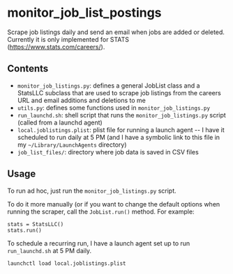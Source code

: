# monitor_job_list_postings

Scrape job listings daily and send an email when jobs are added or deleted. Currently it is only implemented for 
STATS (https://www.stats.com/careers/).

## Contents

* `monitor_job_listings.py`: defines a general JobList class and a StatsLLC subclass that are used to scrape job 
  listings from the careers URL and email additions and deletions to me
* `utils.py`: defines some functions used in `monitor_job_listings.py`
* `run_launchd.sh`: shell script that runs the `monitor_job_listings.py` script (called from a launchd agent)
* `local.joblistings.plist`: plist file for running a launch agent -- I have it scheduled to run daily at 5 PM 
  (and I have a symbolic link to this file in my `~/Library/LaunchAgents` directory)
* `job_list_files/`: directory where job data is saved in CSV files

## Usage

To run ad hoc, just run the `monitor_job_listings.py` script. 

To do it more manually (or if you want to change the default options when running the scraper, call the 
`JobList.run()` method. For example:
```
stats = StatsLLC()
stats.run()
```

To schedule a recurring run, I have a launch agent set up to run `run_launchd.sh` at 5 PM daily.
```
launchctl load local.joblistings.plist
```
